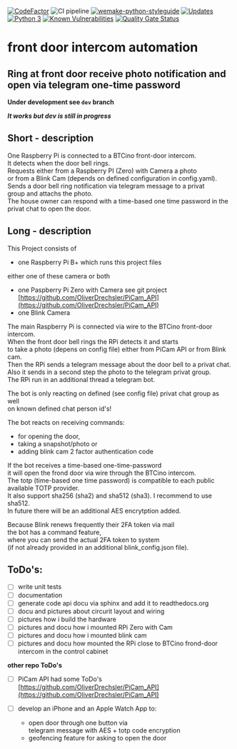 [![CodeFactor](https://www.codefactor.io/repository/github/oliverdrechsler/front_door_intercom_automation/badge)](https://www.codefactor.io/repository/github/oliverdrechsler/front_door_intercom_automation)
![CI pipeline](https://github.com/OliverDrechsler/front_door_intercom_automation/workflows/FDIa/badge.svg)
[![wemake-python-styleguide](https://img.shields.io/badge/style-wemake-000000.svg)](https://github.com/wemake-services/wemake-python-styleguide)
[![Updates](https://pyup.io/repos/github/OliverDrechsler/front_door_intercom_automation/shield.svg)](https://pyup.io/repos/github/OliverDrechsler/front_door_intercom_automation/)
[![Python 3](https://pyup.io/repos/github/OliverDrechsler/front_door_intercom_automation/python-3-shield.svg)](https://pyup.io/repos/github/OliverDrechsler/front_door_intercom_automation/)
[![Known Vulnerabilities](https://snyk.io/test/github/OliverDrechsler/front_door_intercom_automation/badge.svg)](https://snyk.io/test/github/OliverDrechsler/front_door_intercom_automation)
[![Quality Gate Status](https://sonarcloud.io/api/project_badges/measure?project=OliverDrechsler_front_door_intercom_automation&metric=alert_status)](https://sonarcloud.io/dashboard?id=OliverDrechsler_front_door_intercom_automation)
# front door intercom automation
## Ring at front door receive photo notification and open via telegram one-time password

**Under development see `dev` branch**

***It works but dev is still in progress***

## Short - description

One Raspberry Pi is connected to a BTCino front-door intercom.  
It detects when the door bell rings.  
Requests either from a Raspberry PI (Zero) with Camera a photo  
or from a Blink Cam (depends on defined configuration in config.yaml).  
Sends a door bell ring notification via telegram message to a privat  
group and attachs the photo.  
The house owner can respond with a time-based one time password in the  
privat chat to open the door.  

## Long - description

This Project consists of 

- one Raspberry Pi B+ which runs this project files
  
either one of these camera or both
- one Paspberry Pi Zero with Camera see git project [https://github.com/OliverDrechsler/PiCam_API](https://github.com/OliverDrechsler/PiCam_API)
- one Blink Camera

The main Raspberry Pi is connected via wire to the BTCino front-door intercom.   
When the front door bell rings the RPi detects it and starts  
to take a photo (depens on config file) either from PiCam API or from Blink cam.  
Then the RPi sends a telegram message about the door bell to a privat chat.  
Also it sends in a second step the photo to the telegram privat group.  
The RPi run in an additional thread a telegram bot.  
  
The bot is only reacting on defined (see config file) privat chat group as well  
on known defined chat person id's!  

The bot reacts on receiving commands:
-  for opening the door, 
-  taking a snapshot/photo or 
-  adding blink cam 2 factor authentication code
  
If the bot receives a time-based one-time-password  
it will open the frond door via wire through the BTCino intercom.  
The totp (time-based one time password) is compatible to each public available TOTP provider.  
It also support sha256 (sha2) and sha512 (sha3). I recommend to use sha512.  
In future there will be an additional AES encrytption added.  

Because Blink renews frequently their 2FA token via mail    
the bot has a command feature,  
where you can send the actual 2FA token to system  
(if not already provided in an additional blink_config.json file).  


## ToDo's: 

- [ ] write unit tests
- [ ] documentation
- [ ] generate code api docu via sphinx and add it to readthedocs.org
- [ ] docu and pictures about circurit layout and wiring
- [ ] pictures how i build the hardware
- [ ] pictures and docu how i mounted RPi Zero with Cam
- [ ] pictures and docu how i mounted blink cam
- [ ] pictures and docu how mounted the RPi close to BTCino frond-door intercom in the control cabinet

**other repo ToDo's**

- [ ] PiCam API had some ToDo's [https://github.com/OliverDrechsler/PiCam_API](https://github.com/OliverDrechsler/PiCam_API)

- [ ] develop an iPhone and an Apple Watch App to:
  - open door through one button via  
        telegram message with AES + totp code encryption  
  - geofencing feature for asking to open the door 


